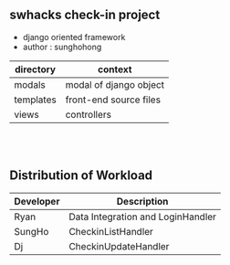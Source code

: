 ## swhacks check-in project

- django oriented framework
- author : sunghohong

| directory  |  context   |
| ------------- |-------------|
| modals | modal of django object |
| templates | front-end source files |
| views | controllers |


<br>
<br>

## Distribution of Workload

| Developer | Description |
|--|--|
| Ryan | Data Integration and LoginHandler |
| SungHo | CheckinListHandler |
| Dj |  CheckinUpdateHandler |






